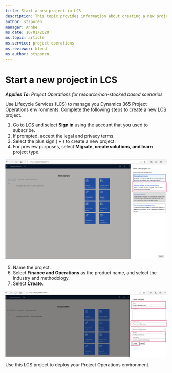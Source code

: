 ```yaml
---
title: Start a new project in LCS
description: This topic provides information about creating a new project in LCS for your Project Operations environment.
author: stsporen
manager: Annbe
ms.date: 10/01/2020
ms.topic: article
ms.service: project-operations
ms.reviewer: kfend 
ms.author: stsporen
---
```


# Start a new project in LCS

_**Applies To:** Project Operations for resource/non-stocked based scenarios_

Use Lifecycle Services (LCS) to manage you Dynamics 365 Project Operations environments. Complete the following steps to create a new LCS project.

1. Go to [LCS](https://lcs.dynamics.com/Logon/Index) and select **Sign in** using the account that you used to subscribe.
2. If prompted, accept the legal and privacy terms.
3. Select the plus sign ( **+** ) to create a new project.
4. For preview purposes, select **Migrate, create solutions, and learn** project type.

  ![Pick LCS project type](./media/create-lcs-1.png)

5. Name the project. 
6. Select **Finance and Operations** as the product name, and select the industry and methodology. 
7. Select **Create**.

![Create LCS project](./media/create-lcs-2.png)

Use this LCS project to deploy your Project Operations environment.

